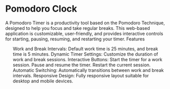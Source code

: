 <h1>Pomodoro Clock</h1>
A Pomodoro Timer is a productivity tool based on the Pomodoro Technique, designed to help you focus and take regular breaks. This web-based application is customizable, user-friendly, and provides interactive controls for starting, pausing, resuming, and restarting your timer.
Features
<ul>
Work and Break Intervals: Default work time is 25 minutes, and break time is 5 minutes.
Dynamic Timer Settings: Customize the duration of work and break sessions.
Interactive Buttons:
Start the timer for a work session.
Pause and resume the timer.
Restart the current session.
Automatic Switching: Automatically transitions between work and break intervals.
Responsive Design: Fully responsive layout suitable for desktop and mobile devices.
</ul>

